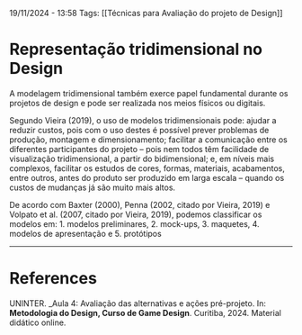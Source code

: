 19/11/2024 - 13:58
Tags: [[Técnicas para Avaliação do projeto de Design]]

# Representação tridimensional no Design

A modelagem tridimensional também exerce papel fundamental durante os projetos de design e pode ser realizada nos meios físicos ou digitais.

Segundo Vieira (2019), o uso de modelos tridimensionais pode: ajudar a reduzir custos, pois com o uso destes é possível prever problemas de produção, montagem e dimensionamento; facilitar a comunicação entre os diferentes participantes do projeto – pois nem todos têm facilidade de visualização tridimensional, a partir do bidimensional; e, em níveis mais complexos, facilitar os estudos de cores, formas, materiais, acabamentos, entre outros, antes do produto ser produzido em larga escala – quando os custos de mudanças já são muito mais altos.

De acordo com Baxter (2000), Penna (2002, citado por Vieira, 2019) e Volpato et al. (2007, citado por Vieira, 2019), podemos classificar os modelos em: 1. modelos preliminares, 2. mock-ups, 3. maquetes, 4. modelos de apresentação e 5. protótipos


---

# References

UNINTER.  _Aula 4: Avaliação das alternativas e ações pré-projeto. In: **Metodologia do Design, Curso de Game Design**. Curitiba, 2024. Material didático online.